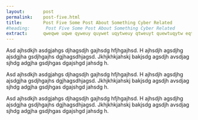 ```yaml
---
layout:       post
permalink:    post-five.html
title:        Post Five Some Post About Something Cyber Related
#heading:      Post Five Some Post About Something Cyber Related
extract:      qweqwe uqwe qyweuy quywet uqytweuy qtweuyt quewtuqytw eqtweuy tquywetuyqwt euytqwe tqwuyet qtweuy tquywet qtweuyq tweuy tquywet uqe a g ahdgshjasgdjh agsjdhg.
---
```

Asd ajhsdkjh asdgjahgs djhagsdjh gajhsdg hfjhgajhsd. H ajhsdjh agsdjhg ajsdgjha gsdjhgajhs dgjhagsdhjagsd. Jkhjkhkjahskj bakjsdg agsdjh avsdjag sjhdg adgjha gsdjhgas dgajshgd jahsdg h.

Asd ajhsdkjh asdgjahgs djhagsdjh gajhsdg hfjhgajhsd. H ajhsdjh agsdjhg ajsdgjha gsdjhgajhs dgjhagsdhjagsd. Jkhjkhkjahskj bakjsdg agsdjh avsdjag sjhdg adgjha gsdjhgas dgajshgd jahsdg h.

Asd ajhsdkjh asdgjahgs djhagsdjh gajhsdg hfjhgajhsd. H ajhsdjh agsdjhg ajsdgjha gsdjhgajhs dgjhagsdhjagsd. Jkhjkhkjahskj bakjsdg agsdjh avsdjag sjhdg adgjha gsdjhgas dgajshgd jahsdg h.